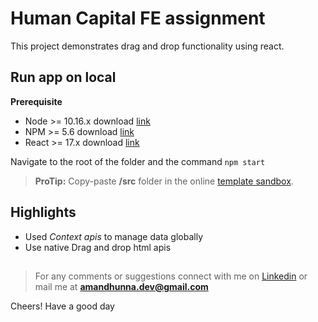# Human Capital FE assignment

This project demonstrates drag and drop functionality using react.

## Run app on local

**Prerequisite**

- Node >= 10.16.x download [link](https://nodejsdownload)
- NPM >= 5.6 download [link](https://docs.npmjs.com/cli/v6/commands/npm-install)
- React >= 17.x download [link](https://www.npmjs.com/package/create-react-app)

Navigate to the root of the folder and the command `npm start`

> **ProTip:** Copy-paste **/src** folder in the online [template sandbox](https://codesandbox.io/s/react-new).

## Highlights

- Used _Context apis_ to manage data globally
- Use native Drag and drop html apis

##

> For any comments or suggestions connect with me on [Linkedin](https://www.linkedin.com/in/amandhunna-ln/) or mail me at **amandhunna.dev@gmail.com**

Cheers! Have a good day
